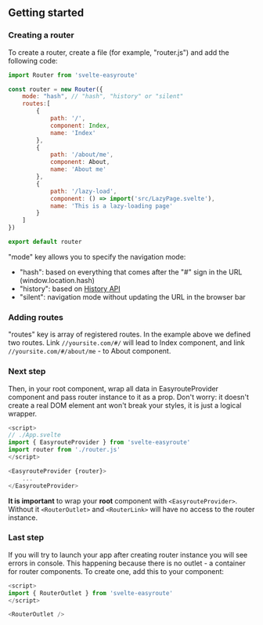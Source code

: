 ## Getting started

### Creating a router
To create a router, create a file (for example, "router.js") and add the following code:
```javascript
import Router from 'svelte-easyroute'

const router = new Router({
    mode: "hash", // "hash", "history" or "silent"
    routes:[
        {
            path: '/',
            component: Index,
            name: 'Index'
        },
        {
            path: '/about/me',
            component: About,
            name: 'About me'
        },
        {
            path: '/lazy-load',
            component: () => import('src/LazyPage.svelte'),
            name: 'This is a lazy-loading page'
        }
    ]
})

export default router
```

"mode" key allows you to specify the navigation mode:
* "hash": based on everything that comes after the "#" sign in the URL (window.location.hash)
* "history": based on [History API](https://developer.mozilla.org/en-US/docs/Web/API/History_API)
* "silent": navigation mode without updating the URL in the browser bar

### Adding routes
"routes" key is array of registered routes. In the example above we defined two routes. Link `//yoursite.com/#/` will lead to Index component, and link `//yoursite.com/#/about/me` - to About component.

### Next step
Then, in your root component, wrap all data in EasyrouteProvider component and pass
router instance to it as a prop. Don't worry: it
doesn't create a real DOM element ant won't break your styles, it is just a logical wrapper.
```javascript
<script>
// ./App.svelte
import { EasyrouteProvider } from 'svelte-easyroute'
import router from './router.js'
</script>

<EasyrouteProvider {router}>
    ...
</EasyrouteProvider>
```
**It is important** to wrap your **root** component with `<EasyrouteProvider>`. Without it 
`<RouterOutlet>` and `<RouterLink>` will have no access to the router instance.

### Last step
If you will try to launch your app after creating router 
instance you will see errors in console. This happening 
because there is no outlet - a container for router 
components. To create one, add this to your component:

```javascript
<script>
import { RouterOutlet } from 'svelte-easyroute'
</script>

<RouterOutlet />
```